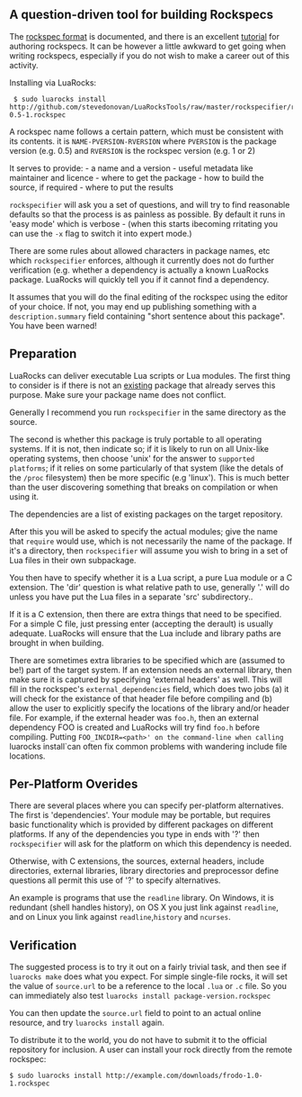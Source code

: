 ## A question-driven tool for building Rockspecs

The [rockspec format](http://www.luarocks.org/en/Rockspec_format) is documented, and there is an excellent [tutorial](http://www.luarocks.org/en/Creating_a_rock) for authoring rockspecs.  It can be however a little awkward to get going when writing rockspecs, especially if you do not wish to make a career out of this activity.

Installing via LuaRocks:

     $ sudo luarocks install  http://github.com/stevedonovan/LuaRocksTools/raw/master/rockspecifier/rockspecifier-0.5-1.rockspec

A rockspec name follows a certain pattern, which must be consistent with its contents.  it is `NAME-PVERSION-RVERSION` where `PVERSION` is the package version (e.g. 0.5) and `RVERSION` is the rockspec version (e.g. 1 or 2)

It serves to provide:
    - a name and a version
    - useful metadata like maintainer and licence
    - where to get the package
    - how to build the source, if required
    - where to put the results

`rockspecifier` will ask you a set of questions, and will try to find reasonable defaults so that the process is as painless as possible. By default it runs in 'easy mode' which is verbose - (when this starts ibecoming rritating  you can use the `-x` flag to switch it into expert mode.)

There are some rules about allowed characters in package names, etc which `rockspecifier` enforces, although it currently does not do further verification (e.g. whether a dependency is actually a known LuaRocks package.  LuaRocks will quickly tell you if it cannot find a dependency.

It assumes that you will do the final editing of the rockspec using the editor of your choice. If not, you may end up publishing something with a `description.summary` field containing "short sentence about this package". You have been warned!

## Preparation

LuaRocks can deliver executable Lua scripts or Lua modules.  The first thing to consider is if there is not an [existing](http://luarocks.org/repositories/rocks) package that already serves this purpose. Make sure your package name does not conflict.

Generally I recommend you run `rockspecifier` in the same directory as the source.

The second is whether this package is truly portable to all operating systems. If it is not, then indicate so; if it is likely to run on all Unix-like operating systems, then choose 'unix' for the answer to `supported platforms`; if it relies on some particularly of that system (like the detals of the `/proc` filesystem) then be more specific (e.g 'linux'). This is much better than the user discovering something that breaks on compilation or when using it.

The dependencies are a list of existing packages on the target repository.

After this you will be asked to specify the actual modules; give the name that `require` would use, which is not necessarily the name of the package.  If it's a directory, then `rockspecifier` will assume you wish to bring in a set of Lua files in their own subpackage.

You then have to specify whether it is a Lua script, a pure Lua module or a C extension. The 'dir' question is what relative path to use, generally '.' will do unless you have put the Lua files in a separate 'src' subdirectory..

If it is a C extension, then there are extra things that need to be specified. For a simple C file, just pressing enter (accepting the derault) is usually adequate. LuaRocks will ensure that the Lua include and library paths are brought in when building.

There are sometimes extra libraries to be specified which are (assumed to be!)  part of the target system.  If an extension needs an external library, then make sure it is captured by specifying 'external headers' as well.  This will fill in the rockspec's `external_dependencies` field, which does two jobs (a) it will check for the existance of that header file before compiling and (b) allow the user to explicitly specify the locations of the library and/or header file.  For example, if the external header was `foo.h`, then an external dependency FOO is created and LuaRocks will try find `foo.h` before compiling. Putting `FOO_INCDIR=<path>' on the command-line when calling `luarocks install`can often fix common problems with wandering include file locations.

## Per-Platform Overides

There are several places where you can specify per-platform alternatives. The first is 'dependencies'. Your module may be portable, but requires basic functionality which is provided by different packages on different platforms.  If any of the dependencies you type in ends with '?' then `rockspecifier` will ask for the platform on which this dependency is needed.

Otherwise, with C extensions, the sources, external headers, include directories, external libraries, library directories and preprocessor define questions all permit this use of '?' to specify alternatives.

An example is programs that use the `readline` library.  On Windows, it is redundant (shell handles history), on OS X you just link against `readline`, and on Linux you link against `readline`,`history` and `ncurses`. 

## Verification

The suggested process is to try it out on a fairly trivial task, and then see if `luarocks make` does what you expect.  For simple single-file rocks, it will set the value of `source.url` to be a reference to the local `.lua` or `.c` file. So you can immediately also test `luarocks install package-version.rockspec`

You can then update the `source.url` field to point to an actual online resource, and try `luarocks install` again.

To distribute it to the world, you do not have to submit it to the official repository for inclusion.  A user can install your rock directly from the remote rockspec:

    $ sudo luarocks install http://example.com/downloads/frodo-1.0-1.rockspec